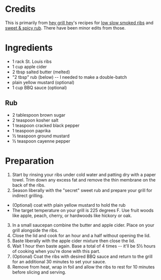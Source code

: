 Credits
=======
This is primarily from [hey grill hey](https://heygrillhey.com)'s recipes for [low slow smoked ribs](https://heygrillhey.com/low-and-slow-ribs-old-school-smoky-flavor/) and [sweet & spicy rub](https://heygrillhey.com/simple-grilled-pork-chops-with-secret-sweet-rub). There have been minor edits from those.

Ingredients
===========
- 1 rack St. Louis ribs
- 1 cup apple cider
- 2 tbsp salted butter (melted)
- "2 tbsp" rub (below) -- I needed to make a double-batch
- plain yellow mustard (optional)
- 1 cup BBQ sauce (optional)

Rub
---
- 2 tablespoon brown sugar
- 2 teaspoon kosher salt
- 1 teaspoon cracked black pepper
- 1 teaspoon paprika
- ½ teaspoon ground mustard
- ½ teaspoon cayenne pepper

Preparation
===========
1. Start by rinsing your ribs under cold water and patting dry with a paper towel. Trim down any excess fat and remove the thin membrane on the back of the ribs.
2. Season liberally with the "secret" sweet rub and prepare your grill for indirect grilling.
  - (Optional) coat with plain yellow mustard to hold the rub
  - The target temperature on your grill is 225 degrees F. Use fruit woods like apple, peach, cherry, or hardwoods like hickory or oak.
3. In a small saucepan combine the butter and apple cider. Place on your grill alongside the ribs.
4. Close the lid and cook for an hour and a half without opening the lid.
5. Baste liberally with the apple cider mixture then close the lid.
6. Wait 1 hour then baste again. Base a total of 4 times -- it'll be 5½ hours of cooking when you're done with this part.
7. (Optional) Coat the ribs with desired BBQ sauce and return to the grill for an additional 30 minutes to set your sauce.
8. Remove from heat, wrap in foil and allow the ribs to rest for 10 minutes before slicing and serving.
